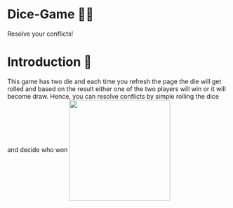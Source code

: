 # Dice-Game 🎲🎲
Resolve your conflicts!
# Introduction 📒
This game has two die and each time you refresh the page the die will get rolled and based on the result either one of the two players will win or it will become draw. Hence, you can resolve conflicts by simple rolling the dice and decide who won 
<img align='center' src="https://media.giphy.com/media/l378rsFlTonJg6iEo/giphy.gif" width="230">
